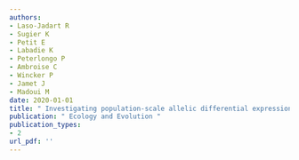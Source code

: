 ```yaml
---
authors: 
- Laso-Jadart R 
- Sugier K 
- Petit E 
- Labadie K 
- Peterlongo P 
- Ambroise C 
- Wincker P 
- Jamet J 
- Madoui M 
date: 2020-01-01
title: " Investigating population-scale allelic differential expression in wild populations of Oithona similis (Cyclopoida, Claus, 1866) "
publication: " Ecology and Evolution "
publication_types:
- 2
url_pdf: ''
---
```

